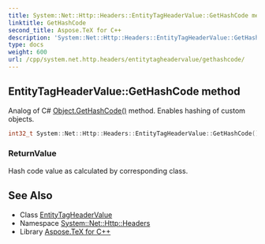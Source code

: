 ```yaml
---
title: System::Net::Http::Headers::EntityTagHeaderValue::GetHashCode method
linktitle: GetHashCode
second_title: Aspose.TeX for C++
description: 'System::Net::Http::Headers::EntityTagHeaderValue::GetHashCode method. Analog of C# Object.GetHashCode() method. Enables hashing of custom objects in C++.'
type: docs
weight: 600
url: /cpp/system.net.http.headers/entitytagheadervalue/gethashcode/
---
```

## EntityTagHeaderValue::GetHashCode method


Analog of C# [Object.GetHashCode()](../../../system/object/gethashcode/) method. Enables hashing of custom objects.

```cpp
int32_t System::Net::Http::Headers::EntityTagHeaderValue::GetHashCode() const override
```


### ReturnValue

Hash code value as calculated by corresponding class.

## See Also

* Class [EntityTagHeaderValue](../)
* Namespace [System::Net::Http::Headers](../../)
* Library [Aspose.TeX for C++](../../../)
